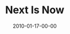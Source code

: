 ---
layout: message
category: message
series: "Next"
title: "Next Is Now"
date: 2010-01-17-00-00
message_id: 597
audio: "http://s3.amazonaws.com/crossroads-media/message/audio/Next3.mp3"
audio-duration: "32:17"
program: "http://s3.amazonaws.com/crossroads-media/documents/01_16-17_10Program.pdf"
description: "Todd Henry shares how God uses dreams to build into us the capacity for greatness."
video: "http://s3.amazonaws.com/crossroads-media/message/video/Next3.mp4"
video-duration: "32:17"
video-image: "http://s3.amazonaws.com/crossroads-media/images/Next3-still.jpg"
explicit: false
---